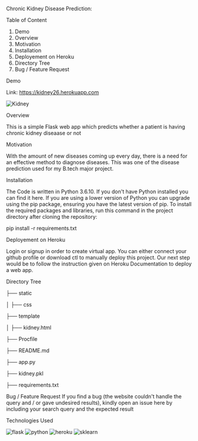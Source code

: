 Chronic Kidney Disease Prediction:

Table of Content
1. Demo
2. Overview
3. Motivation
4. Installation
5. Deployement on Heroku
6. Directory Tree
7. Bug / Feature Request

Demo

Link: https://kidney26.herokuapp.com 

![Kidney](https://user-images.githubusercontent.com/36689965/117563128-78651800-b0c1-11eb-8179-44334502cc8c.JPG)


Overview

This is a simple Flask web app which predicts whether a patient is having chronic kidney diseaase or not 

Motivation

With the amount of new diseases coming up every day, there is a need for an effective method to diagnose diseases.  This was one of the disease prediction used for my B.tech major project. 

Installation

The Code is written in Python 3.6.10. If you don't have Python installed you can find it here. If you are using a lower version of Python you can upgrade using the pip package, ensuring you have the latest version of pip. To install the required packages and libraries, run this command in the project directory after cloning the repository:


pip install -r requirements.txt

Deployement on Heroku

Login or signup in order to create virtual app. You can either connect your github profile or download ctl to manually deploy this project.
Our next step would be to follow the instruction given on Heroku Documentation to deploy a web app.


Directory Tree

├── static 

 │   ├── css
 
├── template

 │   ├── kidney.html
 
├── Procfile

├── README.md

├── app.py 

├── kidney.pkl

├── requirements.txt
 

Bug / Feature Request
If you find a bug (the website couldn't handle the query and / or gave undesired results), kindly open an issue here by including your search query and the expected result 

Technologies Used

![flask](https://user-images.githubusercontent.com/36689965/117563372-0ab9eb80-b0c3-11eb-9a6d-52962fd46e07.png)  ![python](https://user-images.githubusercontent.com/36689965/117563454-97fd4000-b0c3-11eb-866b-3929f09b6cbc.jpg)
![heroku](https://user-images.githubusercontent.com/36689965/117563393-2ae9aa80-b0c3-11eb-9731-2c681ca645d6.png) ![sklearn](https://user-images.githubusercontent.com/36689965/117563487-e1e62600-b0c3-11eb-83bb-e6cb104408f2.png)


